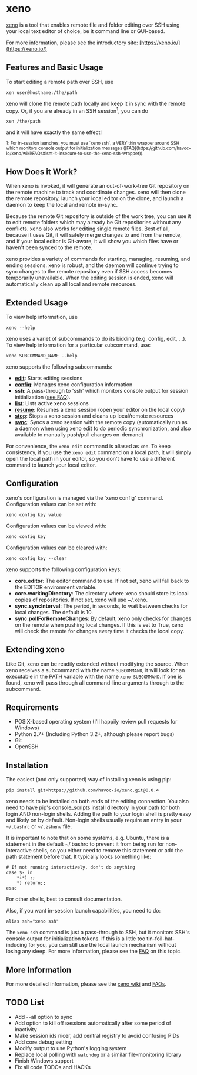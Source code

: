 xeno
====
[xeno](https://xeno.io/) is a tool that enables remote file and folder editing
over SSH using your local text editor of choice, be it command line or
GUI-based.

For more information, please see the introductory site: 
[https://xeno.io/](https://xeno.io/)


Features and Basic Usage
------------------------
To start editing a remote path over SSH, use

    xen user@hostname:/the/path

xeno will clone the remote path locally and keep it in sync with the remote
copy.  Or, if you are already in an SSH session<sup>1</sup>, you can do

    xen /the/path

and it will have exactly the same effect!

<sup>
1: For in-session launches, you must use `xeno ssh`, a VERY thin wrapper around
SSH which monitors console output for initialization messages
([FAQ](https://github.com/havoc-io/xeno/wiki/FAQs#isnt-it-insecure-to-use-the-xeno-ssh-wrapper)).
</sup>


How Does it Work?
-----------------
When xeno is invoked, it will generate an out-of-work-tree Git repository on the
remote machine to track and coordinate changes.  xeno will then clone the remote
repository, launch your local editor on the clone, and launch a daemon to keep
the local and remote in-sync.

Because the remote Git repository is outside of the work tree, you can use it to
edit remote folders which may already be Git repositories without any conflicts.
xeno also works for editing single remote files.  Best of all, because it uses
Git, it will safely merge changes to and from the remote, and if your local
editor is Git-aware, it will show you which files have or haven't been synced to
the remote.

xeno provides a variety of commands for starting, managing, resuming, and ending
sessions.  xeno is robust, and the daemon will continue trying to sync changes
to the remote repository even if SSH access becomes temporarily unavailable.
When the editing session is ended, xeno will automatically clean up all local
and remote resources.


Extended Usage
--------------
To view help information, use

    xeno --help

xeno uses a variet of subcommands to do its bidding (e.g. config, edit, ...).
To view help information for a particular subcommand, use:

    xeno SUBCOMMAND_NAME --help

xeno supports the following subcommands:

- [__edit__](https://github.com/havoc-io/xeno/wiki/edit): Starts editing sessions
- [__config__](https://github.com/havoc-io/xeno/wiki/config): Manages xeno configuration information
- __ssh__: A pass-through to 'ssh' which monitors console output for session initialization
  ([see FAQ](https://github.com/havoc-io/xeno/wiki/FAQs#isnt-it-insecure-to-use-the-xeno-ssh-wrapper)).
- [__list__](https://github.com/havoc-io/xeno/wiki/list): Lists active xeno sessions
- [__resume__](https://github.com/havoc-io/xeno/wiki/resume): Resumes a xeno session (open your editor on the local copy)
- [__stop__](https://github.com/havoc-io/xeno/wiki/stop): Stops a xeno session and cleans up local/remote resources
- [__sync__](https://github.com/havoc-io/xeno/wiki/sync): Syncs a xeno session with the remote copy (automatically run as a
  daemon when using xeno edit to do periodic synchronization, and also available
  to manually push/pull changes on-demand)

For convenience, the `xeno edit` command is aliased as `xen`.  To keep
consistency, if you use the `xeno edit` command on a local path, it will simply
open the local path in your editor, so you don't have to use a different command
to launch your local editor.


Configuration
-------------
xeno's configuration is managed via the 'xeno config' command.  Configuration
values can be set with:

    xeno config key value

Configuration values can be viewed with:

    xeno config key

Configuration values can be cleared with:

    xeno config key --clear

xeno supports the following configuration keys:

- __core.editor__: The editor command to use.  If not set, xeno will fall back
  to the EDITOR environment variable.
- __core.workingDirectory__: The directory where xeno should store its local
  copies of repositories.  If not set, xeno will use ~/.xeno.
- __sync.syncInterval__: The period, in seconds, to wait between checks for
  local changes.  The default is 10.
- __sync.pollForRemoteChanges__: By default, xeno only checks for changes on the
  remote when pushing local changes.  If this is set to True, xeno will check
  the remote for changes every time it checks the local copy.


Extending xeno
--------------
Like Git, xeno can be readily extended without modifying the source.  When xeno
receives a subcommand with the name `SUBCOMMAND`, it will look for an executable
in the PATH variable with the name `xeno-SUBCOMMAND`.  If one is found, xeno
will pass through all command-line arguments through to the subcommand.


Requirements
------------
- POSIX-based operating system (I'll happily review pull requests for Windows)
- Python 2.7+ (Including Python 3.2+, although please report bugs)
- Git
- OpenSSH


Installation
------------
The easiest (and only supported) way of installing xeno is using pip:

    pip install git+https://github.com/havoc-io/xeno.git@0.0.4

xeno needs to be installed on both ends of the editing connection.  You also
need to have pip's console_scripts install directory in your path for both login
AND non-login shells.  Adding the path to your login shell is pretty easy and
likely on by default.  Non-login shells usually require an entry in your
`~/.bashrc` or `~/.zshenv` file.

It is important to note that on some systems, e.g. Ubuntu, there is a statement
in the default ~/.bashrc to prevent it from being run for non-interactive
shells, so you either need to remove this statement or add the path statement
before that. It typically looks something like:

    # If not running interactively, don't do anything
    case $- in
        *i*) ;;
        *) return;;
    esac

For other shells, best to consult documentation.

Also, if you want in-session launch capabilities, you need to do:

    alias ssh="xeno ssh"

The `xeno ssh` command is just a pass-through to SSH, but it monitors SSH's
console output for initialization tokens.  If this is a little too
tin-foil-hat-inducing for you, you can still use the local launch mechanism
without losing any sleep.  For more information, please see the
[FAQ](https://github.com/havoc-io/xeno/wiki/FAQs#isnt-it-insecure-to-use-the-xeno-ssh-wrapper)
on this topic.


More Information
----------------
For more detailed information, please see the
[xeno wiki](https://github.com/havoc-io/xeno/wiki) and
[FAQs](https://github.com/havoc-io/xeno/wiki/FAQs).


TODO List
---------
- Add --all option to sync
- Add option to kill off sessions automatically after some period of inactivity
- Make session ids nicer, add central registry to avoid confusing PIDs
- Add core.debug setting
- Modify output to use Python's logging system
- Replace local polling with `watchdog` or a similar file-monitoring library
- Finish Windows support
- Fix all code TODOs and HACKs

